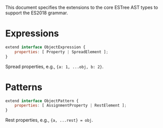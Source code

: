 This document specifies the extensions to the core ESTree AST types to support the ES2018 grammar.

# Expressions

```js
extend interface ObjectExpression {
    properties: [ Property | SpreadElement ];
}
```

Spread properties, e.g., `{a: 1, ...obj, b: 2}`.

# Patterns

```js
extend interface ObjectPattern {
    properties: [ AssignmentProperty | RestElement ];
}
```

Rest properties, e.g., `{a, ...rest} = obj`.
